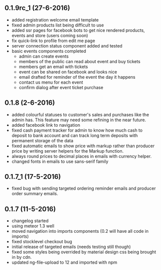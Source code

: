 

## 0.1.9rc_1 (27-6-2016)
- added registration welcome email template
- fixed admin products list being difficult to use
- added ssr pages for facebook bots to get nice rendered products, events and store (users coming soon)
- fix quick-link to profile from edit me page
- server connection status component added and tested
- basic events components completed
  - admin can create events
  - members of the public can read about event and buy tickets
  - members get an email with tickets
  - event can be shared on facebook and looks nice
  - email drafted for reminder of the event the day it happens
  - contact us menu for each event
  - confirm dialog after event ticket purchase



## 0.1.8 (2-6-2016)
- added colourful statuses to customer's sales and purchases like the admin has. This feature may need some refining in the near future.
- added facebook link to navigation
- fixed cash payment tracker for admin to know how much cash to deposit to bank account and can track long term deposits with permanent storage of the data
- fixed automatic emails to show price with markup rather than producer price by writing server helpers for the Markup function.
- always round prices to decimal places in emails with currency helper.
- changed fonts in emails to use sans-serif family

## 0.1.7_1 (17-5-2016)
- fixed bug with sending targeted ordering reminder emails and producer order summary emails.

## 0.1.7 (11-5-2016)
- changelog started
- using meteor 1.3 well
- moved navigation into imports components (0.2 will have all code in imports)
- fixed stocklevel checkout bug
- initial release of targeted emails (needs testing still though)
- fixed some styles being overrided by material design css being brought in by cdn.
- updated ng-file-upload to 12 and imported with npm
